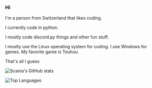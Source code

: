 ### Hi
I'm a person from Switzerland that likes coding.

I currently code in python. 

I mostly code discord.py things and other fun stuff.

I mostly use the Linux operating system for coding. I use Windows for games. My favorite game is Touhou.

That's all I guess

![Scania's GitHub stats](https://github-readme-stats.vercel.app/api?username=SwissGameing2351)

![Top Languages](https://github-readme-stats.vercel.app/api/top-langs/?username=SwissGameing2351)
